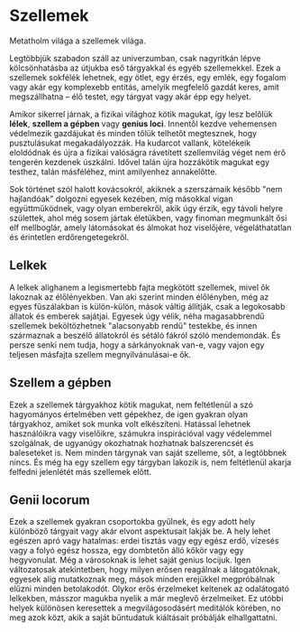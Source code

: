 # Szellemek

Metatholm világa a szellemek világa.

Legtöbbjük szabadon száll az univerzumban, csak nagyritkán lépve kölcsönhatásba az útjukba eső tárgyakkal és egyéb szellemekkel. Ezek a szellemek sokfélék lehetnek, egy ötlet, egy érzés, egy emlék, egy fogalom vagy akár egy komplexebb entitás, amelyik megfelelő gazdát keres, amit megszállhatna – élő testet, egy tárgyat vagy akár épp egy helyet.

Amikor sikerrel járnak, a fizikai világhoz kötik magukat, így lesz belőlük **lélek**, **szellem a gépben** vagy **genius loci**. Innentől kezdve vehemensen védelmezik gazdájukat és minden tőlük telhetőt megtesznek, hogy pusztulásukat megakadályozzák. Ha kudarcot vallank, kötelékeik eloldódnak és újra a fizikai valóságra rávetített szellemvilág véget nem érő tengerén kezdenek úszkálni. Idővel talán újra hozzákötik magukat egy testhez, talán másféléhez, mint amilyenhez annakelőtte.

Sok történet szól halott kovácsokról, akiknek a szerszámaik később "nem hajlandóak" dolgozni egyesek kezében, míg másokkal vígan együttműködnek, vagy olyan emberekről, akik úgy érzik, egy távoli helyre születtek, ahol még sosem jártak életükben, vagy finoman megmunkált ősi elf mellboglár, amely látomásokat és álmokat hoz viselőjére, végeláthatatlan és érintetlen erdőrengetegekről.

## Lelkek

A lelkek alighanem a legismertebb fajta megkötött szellemek, mivel ők lakoznak az élőlényekben. Van aki szerint minden élőlényben, még az egyes fűszálakban is külön-külön, mások váltig állítják, csak a legokosabb állatok és emberek sajátjai. Egyesek úgy vélik, néha magasabbrendű szellemek beköltözhetnek "alacsonyabb rendű" testekbe, és innen származnak a beszélő állatokról és sétáló fákról szóló mendemondák. És persze senki nem tudja, hogy a sárkányoknak van-e, vagy vajon egy teljesen másfajta szellem megnyilvánulásai-e ők.

## Szellem a gépben

Ezek a szellemek tárgyakhoz kötik magukat, nem feltétlenül a szó hagyományos értelmében vett gépekhez, de igen gyakran olyan tárgyakhoz, amiket sok munka volt elkészíteni. Hatással lehetnek használóikra vagy viselőikre, számukra inspirációval vagy védelemmel szolgálnak, de ugyanúgy okozhatnak hozhatnak balszerencsét és baleseteket is. Nem minden tárgynak van saját szelleme, sőt, a legtöbbnek nincs. És még ha egy szellem egy tárgyban lakozik is, nem feltétlenül akarja felfedni jelenlétét más szellemek előtt.

## Genii locorum

Ezek a szellemek gyakran csoportokba gyűlnek, és egy adott hely különböző tárgyait vagy akár elvont aspektusait lakják be. A hely lehet egészen apró vagy hatalmas: erdei tisztás vagy egy egész erdő, vízesés vagy a folyó egész hossza, egy dombtetőn álló kőkör vagy egy hegyvonulat. Még a városoknak is lehet saját genius locijuk. Igen változatosak atekintetben, hogy milyen erősen reagálnak a látogatóknak, egyesek alig mutatkoznak meg, mások minden erejükkel megpróbálnak elűzni minden betolakodót. Olykor erős érzelmeket keltenek az odalátogató lelkekben, másszor magukba nyelik a már meglevő érzelmeiket. Ez utóbbi helyek különösen keresettek a megvilágosodásért meditálók körében, no meg azok közt, akik a saját bűntudatuk kiáltásait próbálják elhallgattatni.
